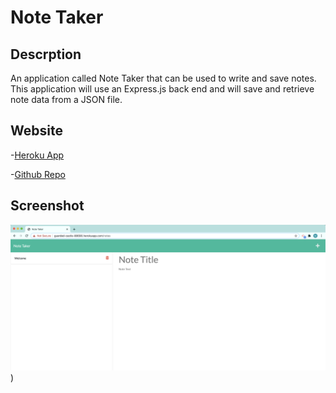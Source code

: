 # Note Taker

## Descrption
An application called Note Taker that can be used to write and save notes. This application will use an Express.js back end and will save and retrieve note data from a JSON file.

## Website
-[Heroku App](https://guarded-castle-88690.herokuapp.com)

-[Github Repo](https://github.com/minha619/note-taker.git)

## Screenshot
![Screenshot](/img/note-taker_screenshot.png))